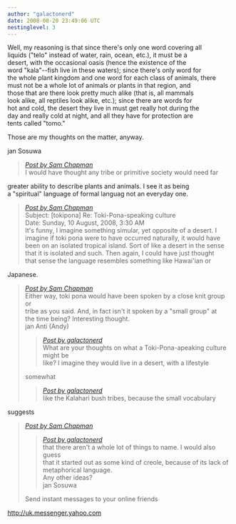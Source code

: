 ```yaml
---
author: "galactonerd"
date: 2008-08-20 23:49:06 UTC
nestinglevel: 3
---
```

Well, my reasoning is that since there's only one word covering all  
liquids ("telo" instead of water, rain, ocean, etc.), it must be a  
desert, with the occasional oasis (hence the existence of the  
word "kala"--fish live in these waters); since there's only word for  
the whole plant kingdom and one word for each class of animals, there  
must not be a whole lot of animals or plants in that region, and  
those that are there look pretty much alike (that is, all mammals  
look alike, all reptiles look alike, etc.); since there are words for  
hot and cold, the desert they live in must get really hot during the  
day and really cold at night, and all they have for protection are  
tents called "tomo."  
  
Those are my thoughts on the matter, anyway.  
  
jan Sosuwa  

> [_Post by Sam Chapman_](/gjxvkZAY/toki-pona-speaking-culture#post5)  
> I would have thought any tribe or primitive society would need far  
> 

greater ability to describe plants and animals. I see it as being  
a "spiritual" language of formal languag not an everyday one.  

> [_Post by Sam Chapman_](/gjxvkZAY/toki-pona-speaking-culture#post5)  
> Subject: \[tokipona\] Re: Toki-Pona-speaking culture  
> Date: Sunday, 10 August, 2008, 3:30 AM  
> It's funny, I imagine something simular, yet opposite of a desert. I  
> imagine if toki pona were to have occurred naturally, it would have  
> been on an isolated tropical island. Sort of like a desert in the sense  
> that it is isolated and such. Then again, I could have just thought  
> that sense the language resembles something like Hawai'ian or  
> 

Japanese.  

> [_Post by Sam Chapman_](/gjxvkZAY/toki-pona-speaking-culture#post5)  
> Either way, toki pona would have been spoken by a close knit group or  
> tribe as you said. And, in fact isn't it spoken by a "small group" at  
> the time being? Interesting thought.  
> jan Anti (Andy)  
> 
> > [_Post by galactonerd_](/gjxvkZAY/toki-pona-speaking-culture#post1)  
> > What are your thoughts on what a Toki-Pona-apeaking culture might be  
> > like? I imagine they would live in a desert, with a lifestyle  
> > 
> 
> somewhat  
> 
> > [_Post by galactonerd_](/gjxvkZAY/toki-pona-speaking-culture#post1)  
> > like the Kalahari bush tribes, because the small vocabulary  
> > 
> 
> 

suggests  

> [_Post by Sam Chapman_](/gjxvkZAY/toki-pona-speaking-culture#post5)  
> 
> > [_Post by galactonerd_](/gjxvkZAY/toki-pona-speaking-culture#post1)  
> > that there aren't a whole lot of things to name. I would also guess  
> > that it started out as some kind of creole, because of its lack of  
> > metaphorical language.  
> > Any other ideas?  
> > jan Sosuwa  
> > 
> 
> Send instant messages to your online friends  
> 

http://uk.messenger.yahoo.com
